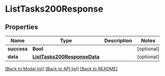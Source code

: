 # ListTasks200Response

## Properties
Name | Type | Description | Notes
------------ | ------------- | ------------- | -------------
**success** | **Bool** |  | [optional] 
**data** | [**ListTasks200ResponseData**](ListTasks200ResponseData.md) |  | [optional] 

[[Back to Model list]](../README.md#documentation-for-models) [[Back to API list]](../README.md#documentation-for-api-endpoints) [[Back to README]](../README.md)


